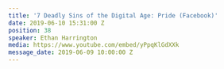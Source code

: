 ```yaml
---
title: '7 Deadly Sins of the Digital Age: Pride (Facebook)'
date: 2019-06-10 15:31:00 Z
position: 38
speaker: Ethan Harrington
media: https://www.youtube.com/embed/yPpqKlGdXXk
message_date: 2019-06-09 10:00:00 Z
---
```



